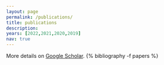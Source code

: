 ```yaml
---
layout: page
permalink: /publications/
title: publications
description: 
years: [2022,2021,2020,2019]
nav: true
---
```


<div class="publications">
  More details on <a href="https://scholar.google.com/citations?user=DPt626YAAAAJ">Google Scholar</a>.
  {% bibliography -f papers %}
</div>
